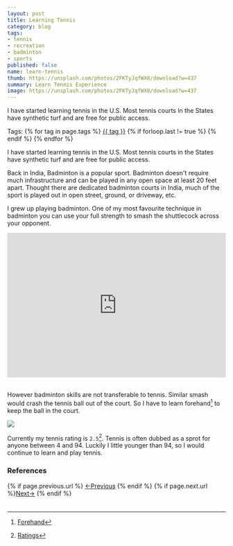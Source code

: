 ```yaml
---
layout: post
title: Learning Tennis
category: blog
tags:
- tennis
- recreation
- badminton
- sports
published: false
name: learn-tennis
thumb: https://unsplash.com/photos/2FKTyJqfWX8/download?w=437
summary: Learn Tennis Experience
image: https://unsplash.com/photos/2FKTyJqfWX8/download?w=437
---
```


I have started learning tennis in the U.S. Most tennis courts in the States have synthetic turf and are free for public access.<!-- truncate_here -->

<p>Tags: {% for tag in page.tags %} <a class="mytag" href="/tag/{{ tag }}" title="View posts tagged with &quot;{{ tag }}&quot;">{{ tag }}</a>  {% if forloop.last != true %} {% endif %} {% endfor %} </p>

I have started learning tennis in the U.S. Most tennis courts in the States have synthetic turf and are free for public access.

Back in India, Badminton is a popular sport. Badminton doesn't require much infrastructure and can be played in any open space at least 20 feet apart. Thought there are dedicated badminton courts in India, much of the sport is played out in open street, ground, or driveway, etc.

I grew up playing badminton. One of my most favourite technique in badminton you can use your full strength to smash the shuttlecock across your opponent.

<div style='position:relative; padding-bottom:calc(57.50% + 44px)'><iframe src='https://gfycat.com/ifr/PreciousPeriodicAlpinegoat' frameborder='0' scrolling='no' width='100%' height='100%' style='position:absolute;top:0;left:0;' allowfullscreen></iframe></div> <br>

However badminton skills are not transferable to tennis. Similar smash would crash the tennis ball out of the court. So I have to learn forehand[^forehand] to keep the ball in the court.

![](https://www.youtube.com/watch?v=JCD6_j7W2Vk)

Currently my tennis rating is `2.5`[^rating]. Tennis is often dubbed as a sprot for anyone between 4 and 94. Luckily I little younger than 94, so I would continue to learn and play tennis. 

### References

[^rating]: [Ratings](https://www.usta.com/content/dam/usta/pdfs/10013_experience_player_ntrp_guidelines.pdf)
[^forehand]: [Forehand](https://en.wikipedia.org/wiki/Forehand)
[^old-sport]: [Telegraph- tennis good for body at any age](https://www.telegraph.co.uk/tennis/beginners/tennis-good-for-body-at-any-age/)

<nav class="pagination clear" style="padding-bottom:20px;">
{% if page.previous.url %} <a class="prev-item" href="{{page.previous.url}}" title="Previous Post: {{page.previous.title}}">&larr;Previous</a>   {% endif %}  {% if page.next.url %}<a class="next-item" href="{{page.next.url}}" title="Next Post: {{page.next.title}}">Next&rarr;</a>         {% endif %}
</nav>
